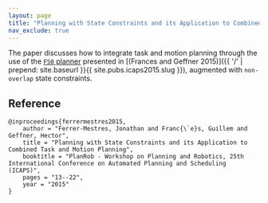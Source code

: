 ```yaml
---
layout: page
title: "Planning with State Constraints and its Application to Combined Task and Motion Planning (PlanRob 2015)"
nav_exclude: true
---
```



The paper discusses how to integrate task and motion planning through the use of the [`FS0` planner](https://bitbucket.org/gfrances/fs0) presented in
[(Frances and Geffner 2015)]({{ '/' | prepend: site.baseurl }}{{ site.pubs.icaps2015.slug }}), augmented with `non-overlap` state constraints.


## Reference

	@inproceedings{ferrermestres2015,
		author = "Ferrer-Mestres, Jonathan and Franc{\`e}s, Guillem and Geffner, Hector",
		title = "Planning with State Constraints and its Application to Combined Task and Motion Planning",
		booktitle = "PlanRob - Workshop on Planning and Robotics, 25th International Conference on Automated Planning and Scheduling (ICAPS)",
		pages = "13--22",
		year = "2015"
	}

